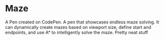 # Maze
A Pen created on CodePen.
A pen that showcases endless maze solving. It can dynamically create mazes based on viewport size, define start and endpoints, and use A* to intelligently solve the maze. Pretty neat stuff
